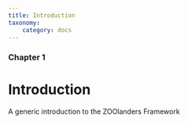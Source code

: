 ```yaml
---
title: Introduction
taxonomy:
    category: docs
---
```


### Chapter 1

# Introduction

A generic introduction to the ZOOlanders Framework
